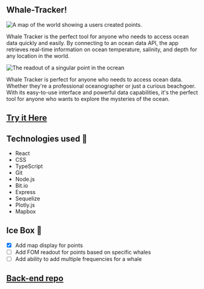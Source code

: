 ## Whale-Tracker!
![A map of the world showing a users created points.](https://i.imgur.com/4jsmUMY.png) 

  Whale Tracker is the perfect tool for anyone who needs to access ocean data quickly and easily. By connecting to an ocean data API, the app retrieves real-time information on ocean temperature, salinity, and depth for any location in the world.

![The readout of a singular point in the ocrean](https://i.imgur.com/XcGUOyd.png)

  Whale Tracker is perfect for anyone who needs to access ocean data. Whether they're a professional oceanographer or just a curious beachgoer. With its easy-to-use interface and powerful data capabilities, it's the perfect tool for anyone who wants to explore the mysteries of the ocean.

## [Try it Here]() 

## Technologies used 💾

- React
- CSS
- TypeScript
- Git
- Node.js
- Bit.io
- Express
- Sequelize
- Plotly.js
- Mapbox

## Ice Box 🧊

- [x] Add map display for points
- [ ] Add FOM readout for points based on specific whales
- [ ] Add ability to add multiple frequencies for a whale

## [Back-end repo](https://github.com/Codykilpatrick/whale-tracker-back)
